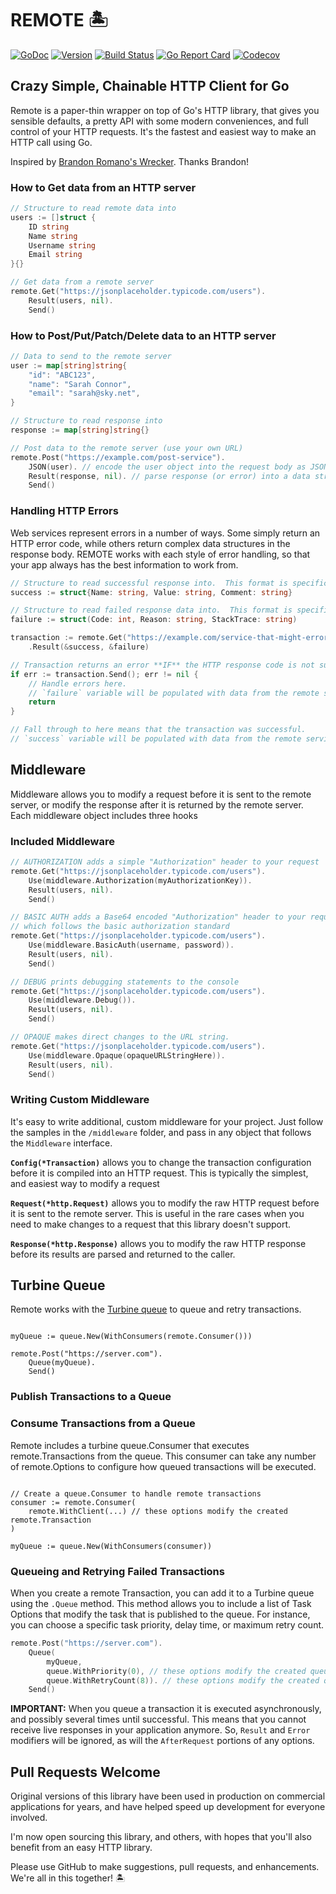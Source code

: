 # REMOTE 🏝

[![GoDoc](https://img.shields.io/badge/go-documentation-blue.svg?style=flat-square)](http://pkg.go.dev/github.com/benpate/remote)
[![Version](https://img.shields.io/github/v/release/benpate/remote?include_prereleases&style=flat-square&color=brightgreen)](https://github.com/benpate/remote/releases)
[![Build Status](https://img.shields.io/github/actions/workflow/status/benpate/remote/go.yml?branch=main&style=flat-square)](https://github.com/benpate/remote/actions/workflows/go.yml)
[![Go Report Card](https://goreportcard.com/badge/github.com/benpate/remote?style=flat-square)](https://goreportcard.com/report/github.com/benpate/remote)
[![Codecov](https://img.shields.io/codecov/c/github/benpate/remote.svg?style=flat-square)](https://codecov.io/gh/benpate/remote)

## Crazy Simple, Chainable HTTP Client for Go

Remote is a paper-thin wrapper on top of Go's HTTP library, that gives you sensible defaults, a pretty API with some modern conveniences, and full control of your HTTP requests.  It's the fastest and easiest way to make an HTTP call using Go.

Inspired by [Brandon Romano's Wrecker](https://github.com/BrandonRomano/wrecker).  Thanks Brandon!

### How to Get data from an HTTP server

```go
// Structure to read remote data into
users := []struct {
    ID string
    Name string
    Username string
    Email string
}{}

// Get data from a remote server
remote.Get("https://jsonplaceholder.typicode.com/users").
    Result(users, nil).
    Send()

```

### How to Post/Put/Patch/Delete data to an HTTP server

```go
// Data to send to the remote server
user := map[string]string{
    "id": "ABC123",
    "name": "Sarah Connor",
    "email": "sarah@sky.net",
}

// Structure to read response into
response := map[string]string{}

// Post data to the remote server (use your own URL)
remote.Post("https://example.com/post-service").
    JSON(user). // encode the user object into the request body as JSON
    Result(response, nil). // parse response (or error) into a data structure
    Send()
```

### Handling HTTP Errors

Web services represent errors in a number of ways.  Some simply return an HTTP error code,
while others return complex data structures in the response body.  REMOTE works with each
style of error handling, so that your app always has the best information to work from.

```go
// Structure to read successful response into.  This format is specific to the HTTP service.
success := struct{Name: string, Value: string, Comment: string}

// Structure to read failed response data into.  This format is specific to the HTTP service.
failure := struct(Code: int, Reason: string, StackTrace: string)

transaction := remote.Get("https://example.com/service-that-might-error").
    .Result(&success, &failure)

// Transaction returns an error **IF** the HTTP response code is not successful (200-299)
if err := transaction.Send(); err != nil {
    // Handle errors here.
    // `failure` variable will be populated with data from the remote service
    return
}

// Fall through to here means that the transaction was successful.  
// `success` variable will be populated with data from the remote service.
```

## Middleware

Middleware allows you to modify a request before it is sent to the remote server, or modify the response after it is returned by the remote server.  Each middleware object includes three hooks

### Included Middleware

```go
// AUTHORIZATION adds a simple "Authorization" header to your request
remote.Get("https://jsonplaceholder.typicode.com/users").
    Use(middleware.Authorization(myAuthorizationKey)).
    Result(users, nil).
    Send()
```

```go
// BASIC AUTH adds a Base64 encoded "Authorization" header to your request,
// which follows the basic authorization standard
remote.Get("https://jsonplaceholder.typicode.com/users").
    Use(middleware.BasicAuth(username, password)).
    Result(users, nil).
    Send()
```

```go
// DEBUG prints debugging statements to the console
remote.Get("https://jsonplaceholder.typicode.com/users").
    Use(middleware.Debug()).
    Result(users, nil).
    Send()
```

```go
// OPAQUE makes direct changes to the URL string.
remote.Get("https://jsonplaceholder.typicode.com/users").
    Use(middleware.Opaque(opaqueURLStringHere)).
    Result(users, nil).
    Send()
```

### Writing Custom Middleware

It's easy to write additional, custom middleware for your project.  Just follow the samples in the `/middleware` folder, and pass in any object that follows the `Middleware` interface.

**`Config(*Transaction)`** allows you to change the transaction configuration before it is compiled into an HTTP request.  This is typically the simplest, and easiest way to modify a request

**`Request(*http.Request)`** allows you to modify the raw HTTP request before it is sent to the remote server.  This is useful in the rare cases when you need to make changes to a request that this library doesn't support.

**`Response(*http.Response)`** allows you to modify the raw HTTP response before its results are parsed and returned to the caller.

## Turbine Queue

Remote works with the [Turbine queue](https://github.com/benpate/turbine) to queue and retry transactions.

```golang

myQueue := queue.New(WithConsumers(remote.Consumer()))

remote.Post("https://server.com").
    Queue(myQueue).
    Send()
```

### Publish Transactions to a Queue

### Consume Transactions from a Queue

Remote includes a turbine queue.Consumer that executes remote.Transactions from the queue.  This consumer can take any number of remote.Options to configure how queued transactions will be executed.

```golang

// Create a queue.Consumer to handle remote transactions
consumer := remote.Consumer(
    remote.WithClient(...) // these options modify the created remote.Transaction
)

myQueue := queue.New(WithConsumers(consumer))

```

### Queueing and Retrying Failed Transactions

When you create a remote Transaction, you can add it to a Turbine queue using the `.Queue` method.  This method allows you to include a list of Task Options that modify the task that is published to the queue.  For instance, you can choose a specific task priority, delay time, or maximum retry count.

```go
remote.Post("https://server.com").
    Queue(
        myQueue, 
        queue.WithPriority(0), // these options modify the created queue.Task
        queue.WithRetryCount(8)). // these options modify the created queue.Task
    Send()
```

**IMPORTANT:** When you queue a transaction it is executed asynchronously, and possibly several times until successful.  This means that you cannot receive live responses in your application anymore.  So, `Result` and `Error` modifiers will be ignored, as will the `AfterRequest` portions of any options.


## Pull Requests Welcome

Original versions of this library have been used in production on commercial applications for years, and have helped speed up development for everyone involved.  

I'm now open sourcing this library, and others, with hopes that you'll also benefit from an easy HTTP library.

Please use GitHub to make suggestions, pull requests, and enhancements.  We're all in this together! 🏝

